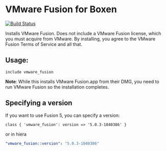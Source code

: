 # VMware Fusion for Boxen

[![Build Status](https://travis-ci.org/boxen/puppet-vmware_fusion.png?branch=master)](https://travis-ci.org/boxen/puppet-vmware_fusion)

Installs VMware Fusion.
Does not include a VMware Fusion license, which you must acquire from VMware.
By installing, you agree to the VMware Fusion Terms of Service and all that.

## Usage:

``` puppet
include vmware_fusion
```

**Note**: While this installs VMware Fusion.app from their DMG, you need to
run VMware Fusion so the installation completes.

## Specifying a version

If you want to use Fusion 5, you can specify a version:

``` puppet
class { 'vmware_fusion': version => '5.0.3-1040386' }
```

or in hiera

``` yaml
"vmware_fusion::version": "5.0.3-1040386"
```
